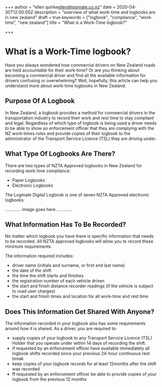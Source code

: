 +++
author = "ellen quirke<ellen@logmate.co.nz>"
date = 2020-04-30T12:00:00Z
description = "overview of what work-time and logbooks are in new zealand"
draft = true
keywords = ["logbook", "compliance", "work-time", "new zealand"]
title = "What is a Work-Time logbook?"

+++
# What is a Work-Time logbook?

Have you always wondered how commercial drivers on New Zealand roads are held accountable for their work-time? Or are you
thinking about becoming a commercial driver and find all the available information for drivers confusing or overwhelming?
Well, hopefully, this article can help you understand more about work-time logbooks in New Zealand.

## Purpose Of A Logbook

In New Zealand, a logbook provides a method for commercial drivers in the transportation industry to record their work
and rest time to stay compliant and legal. Regardless of which type of logbook is being used a driver needs to be able
to show an enforcement officer that they are complying with the NZ work-times rules and provide copies of their logbook
to the administrator of the Transport Service Licence (TSL) they are driving under.

## What Type Of Logbooks Are There?

There are two types of NZTA Approved logbooks in New Zealand for recording work time compliance:

- Paper Logbooks
- Electronic Logbooks

The Logmate Digital Logbook is one of seven NZTA Approved electronic logbooks.

............. image goes here .............

## What Information Has To Be Recorded?

No matter which logbook you have there is specific information that needs to be recorded. All NZTA approved logbooks will
allow you to record these minimum requirements.

The information required includes:

- driver name (initials and surname, or first and last name)
- the date of the shift
- the time the shift starts and finishes
- the registration number of each vehicle driven
- the start and finish distance recorder readings (if the vehicle is subject to road user charges)
- the start and finish times and location for all work-time and rest time

## Does This Information Get Shared With Anyone?

The information recorded in your logbook also has some requirements around how it is shared. As a driver, you are
required to:

- supply copies of your logbook to any Transport Service Licence (TSL) Holder that you operate under within 14 days of recording the shift.
- if requested by an enforcement officer have available immediately all logbook shifts recorded since your previous 24-hour continuous rest break
- keep copies of your logbook records for at least 12months after the shift was recorded
- ff requested by an enforcement officer be able to provide copies of your logbook from the previous 12 months